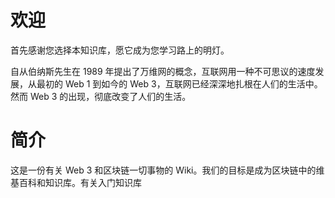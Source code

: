 # 欢迎
首先感谢您选择本知识库，愿它成为您学习路上的明灯。

自从伯纳斯先生在 1989 年提出了万维网的概念，互联网用一种不可思议的速度发展，从最初的 Web 1 到如今的 Web 3，互联网已经深深地扎根在人们的生活中。然而 Web 3 的出现，彻底改变了人们的生活。
# 简介
这是一份有关 Web 3 和区块链一切事物的 Wiki。我们的目标是成为区块链中的维基百科和知识库。有关入门知识库